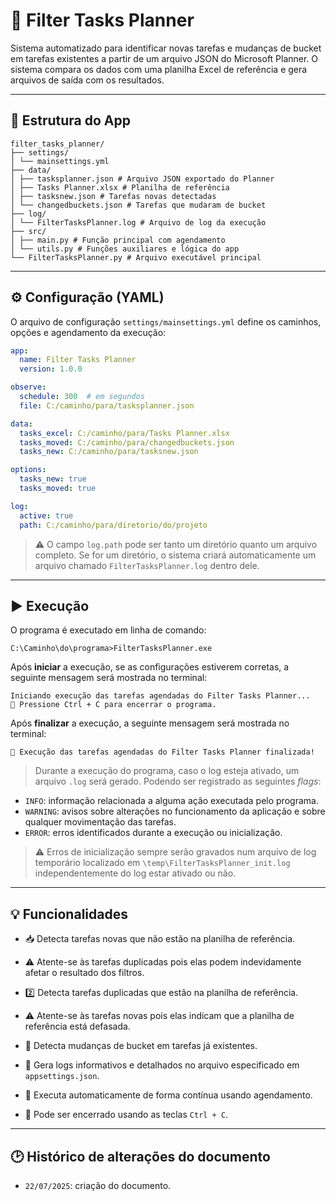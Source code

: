 # 🧠 Filter Tasks Planner

Sistema automatizado para identificar novas tarefas e mudanças de bucket em tarefas existentes a partir de um arquivo JSON do Microsoft Planner. O sistema compara os dados com uma planilha Excel de referência e gera arquivos de saída com os resultados.

---

## 📂 Estrutura do App

```
filter_tasks_planner/
├── settings/
│ └── mainsettings.yml
├── data/
│ ├── tasksplanner.json # Arquivo JSON exportado do Planner
│ ├── Tasks Planner.xlsx # Planilha de referência
│ ├── tasksnew.json # Tarefas novas detectadas
│ └── changedbuckets.json # Tarefas que mudaram de bucket
├── log/
│ └── FilterTasksPlanner.log # Arquivo de log da execução
├── src/
│ ├── main.py # Função principal com agendamento
│ └── utils.py # Funções auxiliares e lógica do app
└── FilterTasksPlanner.py # Arquivo executável principal
```

---

## ⚙️ Configuração (YAML)

O arquivo de configuração `settings/mainsettings.yml` define os caminhos, opções e agendamento da execução:

```yaml
app:
  name: Filter Tasks Planner
  version: 1.0.0

observe:
  schedule: 300  # em segundos
  file: C:/caminho/para/tasksplanner.json

data:
  tasks_excel: C:/caminho/para/Tasks Planner.xlsx
  tasks_moved: C:/caminho/para/changedbuckets.json
  tasks_new: C:/caminho/para/tasksnew.json

options:
  tasks_new: true
  tasks_moved: true

log:
  active: true
  path: C:/caminho/para/diretorio/do/projeto

```

> ⚠️ O campo `log.path` pode ser tanto um diretório quanto um arquivo completo. Se for um diretório, o sistema criará automaticamente um arquivo chamado `FilterTasksPlanner.log` dentro dele.

---

## ▶️ Execução

O programa é executado em linha de comando:

```
C:\Caminho\do\programa>FilterTasksPlanner.exe
```
Após **iniciar** a execução, se as configurações estiverem corretas, a seguinte mensagem será mostrada no terminal:

```
Iniciando execução das tarefas agendadas do Filter Tasks Planner...
🔹 Pressione Ctrl + C para encerrar o programa.
```

Após **finalizar** a execução, a seguinte mensagem será mostrada no terminal:

```
🔹 Execução das tarefas agendadas do Filter Tasks Planner finalizada!

```

> Durante a execução do programa, caso o log esteja ativado, um arquivo `.log` será gerado. Podendo ser registrado as seguintes _flags_:

- `INFO`: informação relacionada a alguma ação executada pelo programa. 
- `WARNING`: avisos sobre alterações no funcionamento da aplicação e sobre qualquer movimentação das tarefas.
- `ERROR`: erros identificados durante a execução ou inicialização.

> ⚠️ Erros de inicialização sempre serão gravados num arquivo de log temporário localizado em `\temp\FilterTasksPlanner_init.log` independentemente do log estar ativado ou não.

---

## 💡 Funcionalidades

- 📥 Detecta tarefas novas que não estão na planilha de referência.

- ⚠️ Atente-se às tarefas duplicadas pois elas podem indevidamente afetar o resultado dos filtros.

- 2️⃣ Detecta tarefas duplicadas que estão na planilha de referência.

- ⚠️ Atente-se às tarefas novas pois elas indicam que a planilha de referência está defasada.

- 🔁 Detecta mudanças de bucket em tarefas já existentes.

- 🧾 Gera logs informativos e detalhados no arquivo especificado em `appsettings.json`.

- 🔁 Executa automaticamente de forma contínua usando agendamento.

- 🛑 Pode ser encerrado usando as teclas `Ctrl + C`.

---

## 🕑 Histórico de alterações do documento

- `22/07/2025`: criação do documento.
